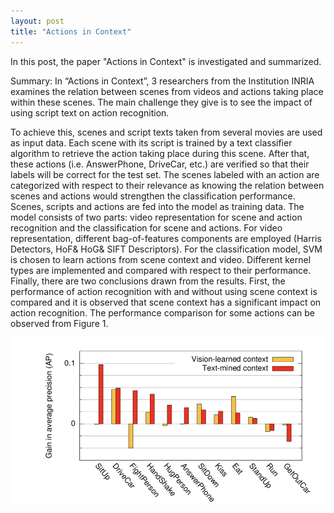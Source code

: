 ```yaml
---
layout: post
title: "Actions in Context"
---
```


In this post, the paper "Actions in Context" is investigated and summarized.

Summary:
In “Actions in Context”, 3 researchers  from the Institution INRIA examines the relation between scenes from videos and actions taking place within these scenes. The main challenge they give is to see the impact of using script text on action recognition. 

To achieve this, scenes and script texts taken from several movies are used as input data. 
Each scene with its script is trained by a text classifier algorithm to retrieve the action taking place during this scene. After that, these actions (i.e. AnswerPhone, DriveCar, etc.) are verified so that their labels will be correct for the test set.
 The scenes labeled with an action are categorized with respect to their relevance as knowing the relation between scenes and actions would strengthen the classification performance. 
Scenes, scripts and actions are fed into the model as training data. The model consists of two parts: video representation for scene and action recognition and the classification for scene and actions. For video representation, different bag-of-features components are employed (Harris Detectors, HoF& HoG& SIFT Descriptors). For the classification model, SVM is chosen to learn actions from scene context and video. Different kernel types are implemented and compared with respect to their performance. 
Finally, there are two conclusions drawn from the results. First, the performance of action recognition with and without using scene context is compared and it is observed that scene context has a significant impact on action recognition. The performance comparison for some actions can be observed from Figure 1.

![asd](./../images/paper1-1.png)
